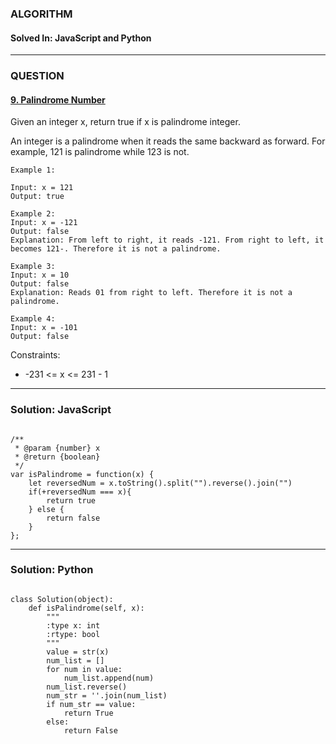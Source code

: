 ### ALGORITHM
#### Solved In: JavaScript and Python
-----
### QUESTION

#### <a href="https://leetcode.com/problems/palindrome-number/" target="_blank">9. Palindrome Number</a>

Given an integer x, return true if x is palindrome integer.

An integer is a palindrome when it reads the same backward as forward. For example, 121 is palindrome while 123 is not.

``` 
Example 1:

Input: x = 121
Output: true

Example 2:
Input: x = -121
Output: false
Explanation: From left to right, it reads -121. From right to left, it becomes 121-. Therefore it is not a palindrome.

Example 3:
Input: x = 10
Output: false
Explanation: Reads 01 from right to left. Therefore it is not a palindrome.

Example 4:
Input: x = -101
Output: false

```

Constraints:

* -231 <= x <= 231 - 1

-----

### Solution: JavaScript

```

/**
 * @param {number} x
 * @return {boolean}
 */
var isPalindrome = function(x) {
    let reversedNum = x.toString().split("").reverse().join("")
    if(+reversedNum === x){
        return true
    } else {
        return false
    }
};

```

-----

### Solution: Python

```

class Solution(object):
    def isPalindrome(self, x):
        """
        :type x: int
        :rtype: bool
        """
        value = str(x)
        num_list = []
        for num in value:
            num_list.append(num)
        num_list.reverse()
        num_str = ''.join(num_list)
        if num_str == value:
            return True
        else:
            return False
        
```
